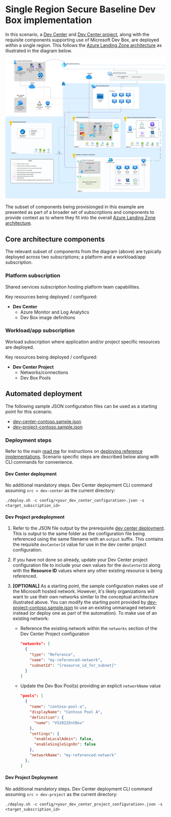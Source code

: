 # Single Region Secure Baseline Dev Box implementation

In this scenario, a [Dev Center](https://learn.microsoft.com/azure/templates/microsoft.devcenter/devcenters) and [Dev Center project](https://learn.microsoft.com/azure/templates/microsoft.devcenter/projects), along with the requisite components supporting use of Microsoft Dev Box, are deployed within a single region. This follows the [Azure Landing Zone architecture](https://learn.microsoft.com/azure/cloud-adoption-framework/ready/landing-zone/#azure-landing-zone-architecture) as illustrated in the diagram below.

![Conceptual reference architecture for single region secure baseline scenario](../../images/single_region_secure_baseline.png)

The subset of components being provisionged in this example are presented as part of a broader set of subscriptions and components to provide context as to where they fit into the overall [Azure Landing Zone architecture](https://learn.microsoft.com/azure/cloud-adoption-framework/ready/landing-zone/#azure-landing-zone-architecture).

## Core architecture components

The relevant subset of components from the diagram (above) are typically deployed across two subscriptions; a platform and a workload/app subscription.

### Platform subscription

Shared services subscription hosting platform team capabilities.

Key resources being deployed / configured:

- **Dev Center**
  - Azure Monitor and Log Analytics
  - Dev Box image definitions

### Workload/app subscription

Worload subscription where application and/or project specific resources are deployed.

Key resources being deployed / configured:

- **Dev Center Project**
  - Networks/connections
  - Dev Box Pools

## Automated deployment

The following sample JSON configuration files can be used as a starting point for this scenario.

- [dev-center-contoso.sample.json](../../src/dev-center/config/dev-center-contoso.sample.json)
- [dev-project-contoso.sample.json](../../src/dev-project/config/dev-project-contoso.sample.json)

### Deployment steps

Refer to the main [read me](../../README.md) for instructions on [deploying reference implementations](../../README.md#deploying-reference-implementations). Scenario specific steps are described below along with CLI commands for convenience.

#### Dev Center deployment

No additional mandatory steps. Dev Center deployment CLI command assuming ```src > dev-center``` as the current directory:

```azurecli
./deploy.sh -c config/<your_dev_center_configuration>.json -s <target_subscription_id>
```

#### Dev Project predeployment

1. Refer to the JSON file output by the prerequisite [dev center deployment](#dev-center-deployment). This is output to the same folder as the configuration file being referenced using the same filename with an ```output``` suffix. This contains the requisite ```devCenterId``` value for use in the dev center project configuration.

1. If you have not done so already, update your Dev Center project configuration file to include your own values for the ```devCenterId``` along with the **Resource ID** values where any other existing resource is being referenced.

1. **[OPTIONAL]** As a starting point, the sample configuration makes use of the Microsoft hosted network. However, it's likely organizations will want to use their own networks similar to the conceptual architecture illustrated above. You can modify the starting point provided by [dev-project-contoso.sample.json](/src/dev-project/config/dev-project-contoso.sample.json) to use an existing unmanaged network instead (or deploy one as part of the automation). To make use of an existing network:

    - Reference the existing network within the ```networks``` section of the Dev Center Project configuration

        ```json
        "networks": [
          {
            "type": "Reference",
            "name": "my-referenced-network",
            "subnetId": "{resource_id_for_subnet}"
          }
        ]
        ```

    - Update the Dev Box Pool(s) providing an explicit ```networkName``` value

        ```json
        "pools": [
          {
            "name": "contoso-pool-a",
            "displayName": "Contoso Pool A",
            "definition": {
              "name": "VS2022EntBox"
            },
            "settings": {
              "enableLocalAdmin": false,
              "enableSingleSignOn": false
            },
            "networkName": "my-referenced-network"
          },
        ]
        ```

#### Dev Project Deployment

No additional mandatory steps. Dev Center deployment CLI command assuming ```src > dev-project``` as the current directory:

```azurecli
./deploy.sh -c config/<your_dev_center_project_configuration>.json -s <target_subscription_id>
```
